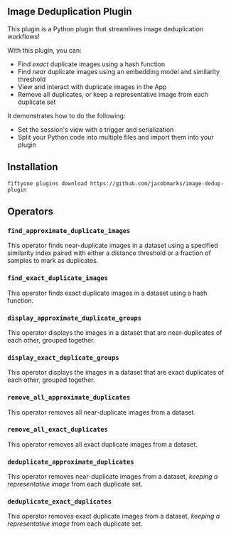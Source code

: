 ## Image Deduplication Plugin

This plugin is a Python plugin that streamlines image deduplication workflows!

With this plugin, you can:

- Find _exact_ duplicate images using a hash function
- Find _near_ duplicate images using an embedding model and similarity threshold
- View and interact with duplicate images in the App
- Remove all duplicates, or keep a representative image from each duplicate set

It demonstrates how to do the following:

- Set the session's view with a trigger and serialization
- Split your Python code into multiple files and import them into your plugin

## Installation

```shell
fiftyone plugins download https://github.com/jacobmarks/image-dedup-plugin
```

## Operators

### `find_approximate_duplicate_images`

This operator finds near-duplicate images in a dataset using a specified similarity index paired with either a distance threshold or a fraction of samples to mark as duplicates.

### `find_exact_duplicate_images`

This operator finds exact duplicate images in a dataset using a hash function.

### `display_approximate_duplicate_groups`

This operator displays the images in a dataset that are near-duplicates of each other, grouped together.

### `display_exact_duplicate_groups`

This operator displays the images in a dataset that are exact duplicates of each other, grouped together.

### `remove_all_approximate_duplicates`

This operator removes all near-duplicate images from a dataset.

### `remove_all_exact_duplicates`

This operator removes all exact duplicate images from a dataset.

### `deduplicate_approximate_duplicates`

This operator removes near-duplicate images from a dataset, _keeping a representative image_ from each duplicate set.

### `deduplicate_exact_duplicates`

This operator removes exact duplicate images from a dataset, _keeping a representative image_ from each duplicate set.
